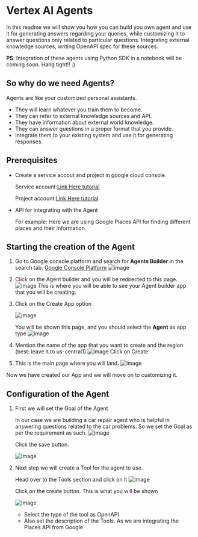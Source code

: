 # Vertex AI Agents

In this readme we will show you how you can build you own agent and use it for generating answers regarding your queries, while customizing it to answer questions only related to particular questions. Integrating external knowledge sources, writing OpenAPI spec for these sources.

**PS**: Integration of these agents using Python SDK in a notebook will be coming soon. Hang tight!! :)

## So why do we need Agents?

Agents are like your customized personal assistants.
* They will learn whatever you train them to become.
* They can refer to external knowledge sources and API.
* They have information about external world knowledge.
* They can answer questions in a proper format that you provide.
* Integrate them to your existing system and use it for generating responses.

## Prerequisites

* Create a service accout and project in google cloud console.

  Service account:[Link Here tutorial](https://cloud.google.com/iam/docs/service-accounts-create#console)
  
  Project account:[Link Here tutorial](https://cloud.google.com/resource-manager/docs/creating-managing-projects)
* API for integrating with the Agent
  
  For example: Here we are using Google Places API for finding different places and their information.

## Starting the creation of the Agent
1. Go to Google console platform and search for **Agents Builder** in the search tab.
   [Google Console Platform](https://console.cloud.google.com/)
   ![image](https://github.com/initmahesh/MLAI-community-labs/assets/72710483/889200ff-9afc-43d8-9247-c36b0d510ed2)

2. Click on the Agent builder and you will be redirected to this page.
   ![image](https://github.com/initmahesh/MLAI-community-labs/assets/72710483/e72fca2a-8438-42ee-a448-d53d0233f4e9)
   This is where you will be able to see your Agent builder app that you will be creating.
3. Click on the Create App option

   ![image](https://github.com/initmahesh/MLAI-community-labs/assets/72710483/1cf97488-d862-46fd-968c-c0f8c1badaff)

   You will be shown this page, and you should select the **Agent** as app type
   ![image](https://github.com/initmahesh/MLAI-community-labs/assets/72710483/4cd3cdf0-1a36-4d72-84a3-f8585a4c25d1)

4. Mention the name of the app that you want to create and the region (best: leave it to us-central1)
   ![image](https://github.com/initmahesh/MLAI-community-labs/assets/72710483/17810ac6-224a-4e54-a5f1-161f8ba10668)
   Click on Create

5. This is the main page where you will land.
   ![image](https://github.com/initmahesh/MLAI-community-labs/assets/72710483/b6cac8a5-69bf-498e-8b23-7f852ed1dc41)

Now we have created our App and we will move on to customizing it.

## Configuration of the Agent

1. First we will set the Goal of the Agent

   In our case we are building a car repair agent who is helpful in answering questions related to the car problems. So we set the Goal as per the requirement as such.
   ![image](https://github.com/initmahesh/MLAI-community-labs/assets/72710483/87c68c43-a5a9-434c-9f54-354171c40753)

   Click the save button.

   ![image](https://github.com/initmahesh/MLAI-community-labs/assets/72710483/b62cac3a-bfcf-4180-9ba6-c16f8fa062fe)

2. Next step we will create a Tool for the agent to use.

   Head over to the Tools section and click on it
   ![image](https://github.com/initmahesh/MLAI-community-labs/assets/72710483/c0f1d2c1-6d20-4db4-a940-6d60b9ff8fca)

   Click on the create button. This is what you will be shown

   ![image](https://github.com/initmahesh/MLAI-community-labs/assets/72710483/05c4c377-f7a8-407d-84a1-b22bdde4052f)
   * Select the type of the tool as OpenAPI
   * Also set the description of the Tools. As we are integrating the Places API from Google
